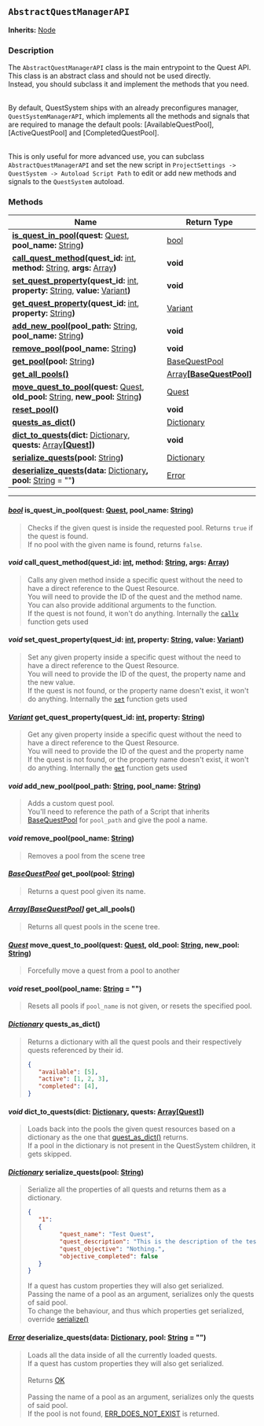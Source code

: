 ## `AbstractQuestManagerAPI`
**Inherits:** [Node](https://docs.godotengine.org/en/stable/classes/class_node.html)
### Description

The `AbstractQuestManagerAPI` class is the main entrypoint to the Quest API.<br>
This class is an abstract class and should not be used directly.<br>
Instead, you should subclass it and implement the methods that you need.<br><br>

By default, QuestSystem ships with an already preconfigures manager, `QuestSystemManagerAPI`,
which implements all the methods and signals that are required to manage the default pools:
[AvailableQuestPool], [ActiveQuestPool] and [CompletedQuestPool].<br><br>

This is only useful for more advanced use, you can subclass `AbstractQuestManagerAPI` and set the new script in `ProjectSettings -> QuestSystem -> Autoload Script Path` to edit or add new methods and signals to the `QuestSystem` autoload.


### Methods

| Name | Return Type |
| ---- | ----------- |
| [**is_quest_in_pool**](#bool-is_quest_in_poolquest-quest-pool_name-string)**(quest:** [Quest](/api/quest_resource.md), **pool_name:** [String](https://docs.godotengine.org/en/stable/classes/class_string.html)**)** | [bool](https://docs.godotengine.org/en/stable/classes/class_bool.html) |
| [**call_quest_method**](#void-call_quest_methodquest_id-int-method-string--args-array)**(quest_id:** [int](https://docs.godotengine.org/en/stable/classes/class_int.html), **method:** [String](https://docs.godotengine.org/en/stable/classes/class_string.html),  **args:** [Array](https://docs.godotengine.org/en/stable/classes/class_array.html)**)** | **void** |
| [**set_quest_property**](#void-set_quest_propertyquest_id-int-property-string--value-variant)**(quest_id:** [int](https://docs.godotengine.org/en/stable/classes/class_int.html), **property:** [String](https://docs.godotengine.org/en/stable/classes/class_string.html),  **value:** [Variant](https://docs.godotengine.org/en/stable/classes/class_variant.html)**)** | **void** |
| [**get_quest_property**](#variant-get_quest_propertyquest_id-int-property-string)**(quest_id:** [int](https://docs.godotengine.org/en/stable/classes/class_int.html), **property:** [String](https://docs.godotengine.org/en/stable/classes/class_string.html)**)** | [Variant](https://docs.godotengine.org/en/stable/classes/class_variant.html) |
| [**add_new_pool**](#void-add_new_poolpool_path-string-pool_name-string)**(pool_path:** [String](https://docs.godotengine.org/en/stable/classes/class_string.html), **pool_name:** [String](https://docs.godotengine.org/en/stable/classes/class_string.html)**)** | **void** |
| [**remove_pool**](#void-remove_poolpool_name-string)**(pool_name:** [String](https://docs.godotengine.org/en/stable/classes/class_string.html)**)** | **void** |
| [**get_pool**]()**(pool:** [String](https://docs.godotengine.org/en/stable/classes/class_string.html)**)** | [BaseQuestPool](quest_pool/base_quest_pool.md) |
| [**get_all_pools()**]() | [Array](https://docs.godotengine.org/en/stable/classes/class_array.html)**[[BaseQuestPool](quest_pool/base_quest_pool.md)]** |
| [**move_quest_to_pool**](#quest-move_quest_to_poolquest-quest-old_pool-string-new_pool-string)**(quest:** [Quest](/api/quest_resource.md), **old_pool:** [String](https://docs.godotengine.org/en/stable/classes/class_string.html), **new_pool:** [String](https://docs.godotengine.org/en/stable/classes/class_string.html)**)** | [Quest](/api/quest_resource.md) |
| [**reset_pool**]()**()** | **void** |
| [**quests_as_dict**](#dictionary-quests_as_dict)**()** | [Dictionary](https://docs.godotengine.org/en/stable/classes/class_dictionary.html) |
| [**dict_to_quests**](#void-dict_to_questsdict-dictionary-quests-arrayquest)**(dict:** [Dictionary](https://docs.godotengine.org/en/stable/classes/class_dictionary.html), **quests:** [Array](https://docs.godotengine.org/en/stable/classes/class_array.html)**[[Quest](/api/quest_resource.md)])** | **void** |
| [**serialize_quests**](#dictionary-serialize_questspool-string)**(pool:** [String](https://docs.godotengine.org/en/stable/classes/class_string.html)**)** | [Dictionary](https://docs.godotengine.org/en/stable/classes/class_dictionary.html) |
| [**deserialize_quests**](#dictionary-serialize_questspool-string)**(data:** [Dictionary](https://docs.godotengine.org/en/stable/classes/class_dictionary.html)**, pool:** [String](https://docs.godotengine.org/en/stable/classes/class_string.html) = ""**)** | [Error](https://docs.godotengine.org/en/stable/classes/class_%40globalscope.html#enum-globalscope-error) |


--------------
#### _[bool](https://docs.godotengine.org/en/stable/classes/class_bool.html)_ **is_quest_in_pool(quest:** [Quest](/api/quest_resource.md), **pool_name:** [String](https://docs.godotengine.org/en/stable/classes/class_string.html)**)**
> Checks if the given quest is inside the requested pool. Returns `true` if the quest is found. <br>
> If no pool with the given name is found, returns `false`.

#### _void_ **call_quest_method(quest_id:** [int](https://docs.godotengine.org/en/stable/classes/class_int.html), **method:** [String](https://docs.godotengine.org/en/stable/classes/class_string.html),  **args:** [Array](https://docs.godotengine.org/en/stable/classes/class_array.html)**)**
> Calls any given method inside a specific quest without the need to have a direct reference to the Quest Resource.<br>
> You will need to provide the ID of the quest and the method name.<br>
> You can also provide additional arguments to the function.<br>
> If the quest is not found, it won't do anything.
> Internally the [`callv`](https://docs.godotengine.org/it/stable/classes/class_object.html#class-object-method-callv) function gets used

#### _void_ **set_quest_property(quest_id:** [int](https://docs.godotengine.org/en/stable/classes/class_int.html), **property:** [String](https://docs.godotengine.org/en/stable/classes/class_string.html),  **value:** [Variant](https://docs.godotengine.org/en/stable/classes/class_variant.html)**)**
> Set any given property inside a specific quest without the need to have a direct reference to the Quest Resource.<br>
> You will need to provide the ID of the quest, the property name and the new value.<br>
> If the quest is not found, or the property name doesn't exist, it won't do anything.
> Internally the [`set`](https://docs.godotengine.org/it/stable/classes/class_object.html#class-object-method-set) function gets used

#### _[Variant](https://docs.godotengine.org/en/stable/classes/class_variant.html)_ **get_quest_property(quest_id:** [int](https://docs.godotengine.org/en/stable/classes/class_int.html), **property:** [String](https://docs.godotengine.org/en/stable/classes/class_string.html)**)**
> Get any given property inside a specific quest without the need to have a direct reference to the Quest Resource.<br>
> You will need to provide the ID of the quest and the property name<br>
> If the quest is not found, or the property name doesn't exist, it won't do anything.
> Internally the [`get`](https://docs.godotengine.org/it/stable/classes/class_object.html#class-object-method-get) function gets used

#### _void_ **add_new_pool(pool_path:** [String](https://docs.godotengine.org/en/stable/classes/class_string.html), **pool_name:** [String](https://docs.godotengine.org/en/stable/classes/class_string.html)**)**
> Adds a custom quest pool.<br>
> You'll need to reference the path of a Script that inherits [BaseQuestPool](/api/quest_pool/base_quest_pool.md) for `pool_path` and give the pool a name.

#### _void_ **remove_pool(pool_name:** [String](https://docs.godotengine.org/en/stable/classes/class_string.html)**)**
> Removes a pool from the scene tree

#### _[BaseQuestPool](quest_pool/base_quest_pool.md)_ **get_pool(pool:** [String](https://docs.godotengine.org/en/stable/classes/class_string.html)**)**
> Returns a quest pool given its name.


#### _[Array](https://docs.godotengine.org/en/stable/classes/class_array.html)**[[BaseQuestPool](quest_pool/base_quest_pool.md)]**_ **get_all_pools()**
> Returns all quest pools in the scene tree.

#### _[Quest](/api/quest_resource.md)_ **move_quest_to_pool(quest:** [Quest](/api/quest_resource.md), **old_pool:** [String](https://docs.godotengine.org/en/stable/classes/class_string.html), **new_pool:** [String](https://docs.godotengine.org/en/stable/classes/class_string.html)**)**
> Forcefully move a quest from a pool to another

#### _void_ **reset_pool(pool_name:** [String](https://docs.godotengine.org/en/stable/classes/class_string.html) = ""**)**
> Resets all pools if `pool_name` is not given, or resets the specified pool.

#### _[Dictionary](https://docs.godotengine.org/en/stable/classes/class_dictionary.html)_ **quests_as_dict()**
> Returns a dictionary with all the quest pools and their respectively quests referenced by their id.
> ```json
> {
>    "available": [5],
>    "active": [1, 2, 3],
>    "completed": [4],
> }
> ```
>
#### _void_ **dict_to_quests(dict:** [Dictionary](https://docs.godotengine.org/en/stable/classes/class_dictionary.html), **quests:** [Array](https://docs.godotengine.org/en/stable/classes/class_array.html)**[[Quest](/api/quest_resource.md)])**
> Loads back into the pools the given quest resources based on a dictionary as the one that [quest_as_dict()](#dictionary-quests_as_dict) returns.<br>
> If a pool in the dictionary is not present in the QuestSystem children, it gets skipped.

#### _[Dictionary](https://docs.godotengine.org/en/stable/classes/class_dictionary.html)_ **serialize_quests(pool:** [String](https://docs.godotengine.org/en/stable/classes/class_string.html)**)**
> Serialize all the properties of all quests and returns them as a dictionary.<br>
> ```json
> { 
>    "1": 
>    { 
>          "quest_name": "Test Quest",
>          "quest_description": "This is the description of the test quest.",
>          "quest_objective": "Nothing.",
>          "objective_completed": false
>    }
> }
> ```
>
> If a quest has custom properties they will also get serialized.<br>
> Passing the name of a pool as an argument, serializes only the quests of said pool.<br>
> To change the behaviour, and thus which properties get serialized, override [serialize()](quest_resource.md#) 

#### _[Error](https://docs.godotengine.org/en/stable/classes/class_%40globalscope.html#enum-globalscope-error)_ **deserialize_quests(data:** [Dictionary](https://docs.godotengine.org/en/stable/classes/class_dictionary.html)**, pool:** [String](https://docs.godotengine.org/en/stable/classes/class_string.html) = ""**)**
> Loads all the data inside of all the currently loaded quests.<br>
> If a quest has custom properties they will also get serialized.<br><br>
> Returns [OK](https://docs.godotengine.org/en/stable/classes/class_%40globalscope.html#enum-globalscope-error)<br><br>
> Passing the name of a pool as an argument, serializes only the quests of said pool.<br>
> If the pool is not found, [ERR_DOES_NOT_EXIST](https://docs.godotengine.org/en/stable/classes/class_%40globalscope.html#enum-globalscope-error) is returned.